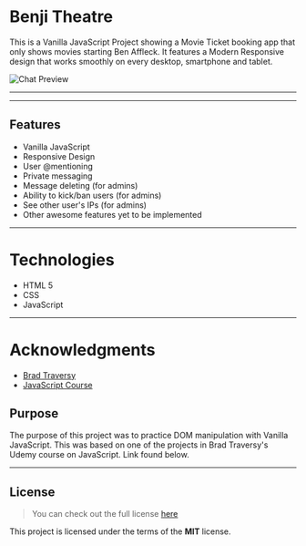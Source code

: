 # Benji Theatre

<!-- [![GitHub Stars](https://img.shields.io/github/stars/IgorAntun/node-chat.svg)](https://github.com/IgorAntun/node-chat/stargazers) [![GitHub Issues](https://img.shields.io/github/issues/IgorAntun/node-chat.svg)](https://github.com/IgorAntun/node-chat/issues) [![Current Version](https://img.shields.io/badge/version-1.0.7-green.svg)](https://github.com/IgorAntun/node-chat) [![Live Demo](https://img.shields.io/badge/demo-online-green.svg)](https://igorantun.com/chat) [![Gitter](https://badges.gitter.im/Join%20Chat.svg)](https://gitter.im/IgorAntun/node-chat?utm_source=badge&utm_medium=badge&utm_campaign=pr-badge) -->

This is a Vanilla JavaScript Project showing a Movie Ticket booking app that only shows movies starting Ben Affleck. It features a Modern Responsive design that works smoothly on every desktop, smartphone and tablet.

![Chat Preview](https://i.imgur.com/NMsZFAP.png)

---

<!-- ## Buy me a coffee

Whether you use this project, have learned something from it, or just like it, please consider supporting it by buying me a coffee, so I can dedicate more time on open-source projects like this :)

<a href="https://www.buymeacoffee.com/igorantun" target="_blank"><img src="https://www.buymeacoffee.com/assets/img/custom_images/orange_img.png" alt="Buy Me A Coffee" style="height: auto !important;width: auto !important;" ></a> -->

---

## Features

- Vanilla JavaScript
- Responsive Design
- User @mentioning
- Private messaging
- Message deleting (for admins)
- Ability to kick/ban users (for admins)
- See other user's IPs (for admins)
- Other awesome features yet to be implemented

---

<!-- ![User Features](http://i.imgur.com/WbF1fi2.png)

![Admin Features](http://i.imgur.com/xQFaadt.png)

#### There are 3 admin levels:

- **Helper:** Can delete chat messages
- **Moderator:** The above plus the ability to kick and ban users
- **Administrator:** All the above plus send global alerts and promote/demote users -->

# Technologies

- HTML 5
- CSS
- JavaScript
<!-- ---

## Setup

Clone this repo to your desktop and run `npm install` to install all the dependencies.

You might want to look into `config.json` to make change the port you want to use and set up a SSL certificate.
-->

---

# Acknowledgments

- [Brad Traversy](https://www.udemy.com/user/brad-traversy/)
- [JavaScript Course](https://www.udemy.com/course/web-projects-with-vanilla-javascript/)

## Purpose

The purpose of this project was to practice DOM manipulation with Vanilla JavaScript. This was based on one of the projects in Brad Traversy's Udemy course on JavaScript. Link found below.

---

## License

> You can check out the full license [here](https://github.com/IgorAntun/node-chat/blob/master/LICENSE)

This project is licensed under the terms of the **MIT** license.
